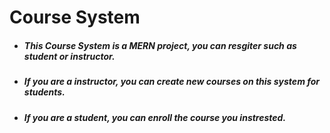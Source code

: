 # Course System

- ##### This Course System is a MERN project, you can resgiter such as student or instructor.
- ##### If you are a instructor, you can create new courses on this system for students.
- ##### If you are a student, you can enroll the course you instrested.
